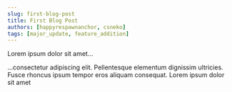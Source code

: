 ```yaml
---
slug: first-blog-post
title: First Blog Post
authors: [happyrespawnanchor, csneko]
tags: [major_update, feature_addition]
---
```


Lorem ipsum dolor sit amet...

<!-- truncate -->

...consectetur adipiscing elit. Pellentesque elementum dignissim ultricies. Fusce rhoncus ipsum tempor eros aliquam consequat. Lorem ipsum dolor sit amet
